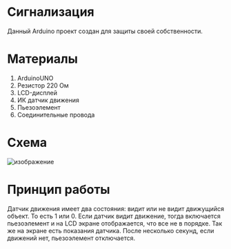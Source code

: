 # Сигнализация
Данный Arduino проект создан для защиты своей собственности.
# Материалы
1. ArduinoUNO
2. Резистор 220 Ом
3. LCD-дисплей
4. ИК датчик движения
5. Пьезоэлемент
6. Соединительные провода
# Схема

![изображение](https://user-images.githubusercontent.com/62353818/170720362-2c0e2ab0-981f-4b47-a577-b68ab6abd645.png)

# Принцип работы
Датчик движения имеет два состояния: видит или не видит движущийся объект. То есть 1 или 0.
 Если датчик видит движение, тогда включается пьезоэлемент и на LCD экране отображается, что все не в порядке. Так же на экране есть показания датчика.
 После несколько секунд, если движений нет, пьезоэлемент отключается.
